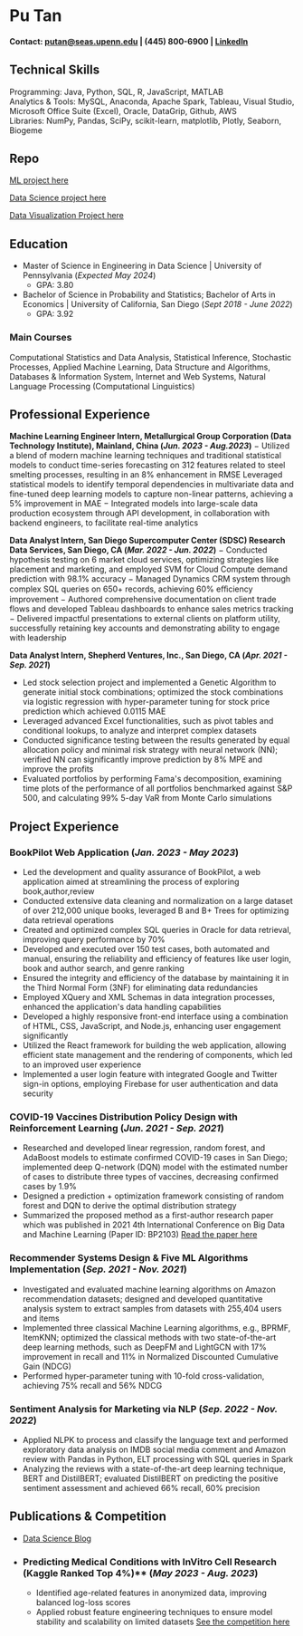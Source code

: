 # Pu Tan
#### Contact: [putan@seas.upenn.edu](mailto:putan@seas.upenn.edu) | (445) 800-6900 | [LinkedIn](https://www.linkedin.com/in/pu-tan1122)

## Technical Skills
Programming: Java, Python, SQL, R, JavaScript, MATLAB  
Analytics & Tools: MySQL, Anaconda, Apache Spark, Tableau, Visual Studio, Microsoft Office Suite (Excel), Oracle, DataGrip, Github, AWS  
Libraries: NumPy, Pandas, SciPy, scikit-learn, matplotlib, Plotly, Seaborn, Biogeme

## Repo
[ML project here](https://drive.google.com/file/d/1ig61UdLxVR-UuEGop_c0rCfp4_tZ4W5c/view?usp=sharing)


[Data Science project here](https://drive.google.com/file/d/1ig61UdLxVR-UuEGop_c0rCfp4_tZ4W5c/view?usp=sharing)


[Data Visualization Project here](https://drive.google.com/file/d/1ig61UdLxVR-UuEGop_c0rCfp4_tZ4W5c/view?usp=sharing)

## Education
- Master of Science in Engineering in Data Science | University of Pennsylvania (_Expected May 2024_)  
  - GPA: 3.80
- Bachelor of Science in Probability and Statistics; Bachelor of Arts in Economics | University of California, San Diego (_Sept 2018 - June 2022_)  
  - GPA: 3.92

### Main Courses
Computational Statistics and Data Analysis, Statistical Inference, Stochastic Processes, Applied Machine Learning, Data Structure and Algorithms, Databases & Information System, Internet and Web Systems, Natural Language Processing (Computational Linguistics)

## Professional Experience

**Machine Learning Engineer Intern, Metallurgical Group Corporation (Data Technology Institute), Mainland, China (_Jun. 2023 - Aug.2023_)**
− Utilized a blend of modern machine learning techniques and traditional statistical models to conduct time-series
forecasting on 312 features related to steel smelting processes, resulting in an 8% enhancement in RMSE Leveraged statistical models to identify temporal dependencies in multivariate data and fine-tuned deep learning models to capture non-linear patterns, achieving a 5% improvement in MAE
− Integrated models into large-scale data production ecosystem through API development, in collaboration with backend engineers, to facilitate real-time analytics




**Data Analyst Intern, San Diego Supercomputer Center (SDSC) Research Data Services, San Diego, CA (_Mar. 2022 - Jun. 2022_)**
− Conducted hypothesis testing on 6 market cloud services, optimizing strategies like placement and marketing, and employed SVM for Cloud Compute demand prediction with 98.1% accuracy
− Managed Dynamics CRM system through complex SQL queries on 650+ records, achieving 60% eﬀiciency improvement
− Authored comprehensive documentation on client trade flows and developed Tableau dashboards to enhance sales
metrics tracking
− Delivered impactful presentations to external clients on platform utility, successfully retaining key accounts and
demonstrating ability to engage with leadership


**Data Analyst Intern, Shepherd Ventures, Inc., San Diego, CA (_Apr. 2021 - Sep. 2021_)**
- Led stock selection project and implemented a Genetic Algorithm to generate initial stock combinations; optimized the stock combinations via logistic regression with hyper-parameter tuning for stock price prediction which achieved 0.0115 MAE
- Leveraged advanced Excel functionalities, such as pivot tables and conditional lookups, to analyze and interpret complex datasets
- Conducted significance testing between the results generated by equal allocation policy and minimal risk strategy with neural network (NN); verified NN can significantly improve prediction by 8% MPE and improve the profits
- Evaluated portfolios by performing Fama's decomposition, examining time plots of the performance of all portfolios benchmarked against S&P 500, and calculating 99% 5-day VaR from Monte Carlo simulations



## Project Experience

### BookPilot Web Application (_Jan. 2023 - May 2023_) 
- Led the development and quality assurance of BookPilot, a web application aimed at streamlining the process of exploring book,author,review
- Conducted extensive data cleaning and normalization on a large dataset of over 212,000 unique books, leveraged B and B+ Trees for optimizing data retrieval operations
- Created and optimized complex SQL queries in Oracle for data retrieval, improving query performance by 70%
- Developed and executed over 150 test cases, both automated and manual, ensuring the reliability and efficiency of features like user login, book and author search, and genre ranking
- Ensured the integrity and efficiency of the database by maintaining it in the Third Normal Form (3NF) for eliminating data redundancies
- Employed XQuery and XML Schemas in data integration processes, enhanced the application's data handling capabilities
- Developed a highly responsive front-end interface using a combination of HTML, CSS, JavaScript, and Node.js, enhancing user engagement significantly
- Utilized the React framework for building the web application, allowing efficient state management and the rendering of components, which led to an improved user experience
- Implemented a user login feature with integrated Google and Twitter sign-in options, employing Firebase for user authentication and data security



### COVID-19 Vaccines Distribution Policy Design with Reinforcement Learning (_Jun. 2021 - Sep. 2021_)
- Researched and developed linear regression, random forest, and AdaBoost models to estimate confirmed COVID-19 cases in San Diego; implemented deep Q-network (DQN) model with the estimated number of cases to distribute three types of vaccines, decreasing confirmed cases by 1.9%
- Designed a prediction + optimization framework consisting of random forest and DQN to derive the optimal distribution strategy
- Summarized the proposed method as a first-author research paper which was published in 2021 4th International Conference on Big Data and Machine Learning (Paper ID: BP2103) [Read the paper here](https://drive.google.com/file/d/1ig61UdLxVR-UuEGop_c0rCfp4_tZ4W5c/view?usp=sharing)


### Recommender Systems Design & Five ML Algorithms Implementation (_Sep. 2021 - Nov. 2021_)
- Investigated and evaluated machine learning algorithms on Amazon recommendation datasets; designed and developed quantitative analysis system to extract samples from datasets with 255,404 users and items
- Implemented three classical Machine Learning algorithms, e.g., BPRMF, ItemKNN; optimized the classical methods with two state-of-the-art deep learning methods, such as DeepFM and LightGCN with 17% improvement in recall and 11% in Normalized Discounted Cumulative Gain (NDCG)
- Performed hyper-parameter tuning with 10-fold cross-validation, achieving 75% recall and 56% NDCG



### Sentiment Analysis for Marketing via NLP (_Sep. 2022 - Nov. 2022_)                                                                     
- Applied NLPK to process and classify the language text and performed exploratory data analysis on IMDB social media comment and Amazon review with Pandas in Python, ELT processing with SQL queries in Spark
- Analyzing the reviews with a state-of-the-art deep learning technique, BERT and DistilBERT; evaluated DistilBERT on predicting the positive sentiment assessment and achieved 66% recall, 60% precision


## Publications & Competition

- [Data Science Blog](https://medium.com/@shawhin)

- ### Predicting Medical Conditions with InVitro Cell Research (Kaggle Ranked Top 4%)** (_May 2023 - Aug. 2023_)
  - Identified age-related features in anonymized data, improving balanced log-loss scores
  - Applied robust feature engineering techniques to ensure model stability and scalability on limited datasets [See the competition here](https://www.kaggle.com/competitions/icr-identify-age-related-conditions)
  


